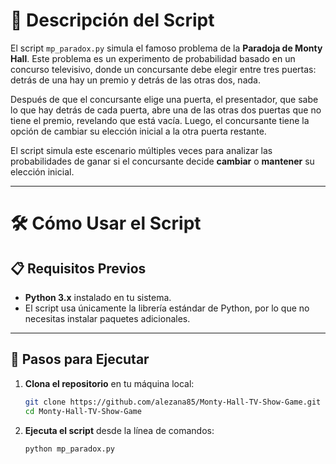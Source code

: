 # 🎲 Descripción del Script

El script `mp_paradox.py` simula el famoso problema de la **Paradoja de Monty Hall**. Este problema es un experimento de probabilidad basado en un concurso televisivo, donde un concursante debe elegir entre tres puertas: detrás de una hay un premio y detrás de las otras dos, nada.  

Después de que el concursante elige una puerta, el presentador, que sabe lo que hay detrás de cada puerta, abre una de las otras dos puertas que no tiene el premio, revelando que está vacía. Luego, el concursante tiene la opción de cambiar su elección inicial a la otra puerta restante.  

El script simula este escenario múltiples veces para analizar las probabilidades de ganar si el concursante decide **cambiar** o **mantener** su elección inicial.  

---

# 🛠️ Cómo Usar el Script

## 📋 Requisitos Previos

- **Python 3.x** instalado en tu sistema.
- El script usa únicamente la librería estándar de Python, por lo que no necesitas instalar paquetes adicionales.

---

## 🚀 Pasos para Ejecutar

1. **Clona el repositorio** en tu máquina local:

   ```bash
   git clone https://github.com/alezana85/Monty-Hall-TV-Show-Game.git
   cd Monty-Hall-TV-Show-Game
   
2. **Ejecuta el script** desde la línea de comandos:

   ```bash
   python mp_paradox.py
